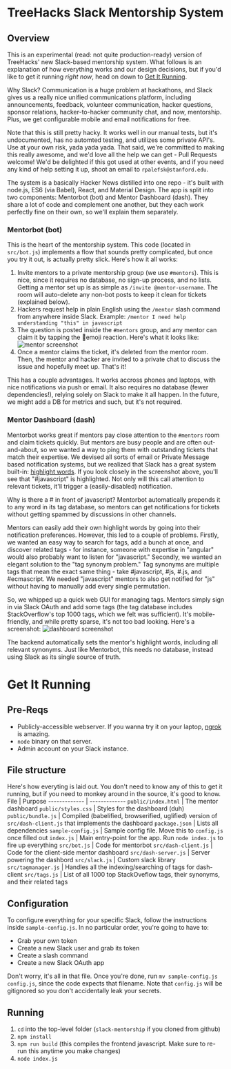 # TreeHacks Slack Mentorship System
## Overview
This is an experimental (read: not quite production-ready) version of TreeHacks' new Slack-based mentorship system. What follows is an explanation of how everything works and our design decisions, but if you'd like to get it running _right now_, head on down to [Get It Running](#get-it-running).

Why Slack? Communication is a huge problem at hackathons, and Slack gives us a really nice unified communications platform, including announcements, feedback, volunteer communication, hacker questions, sponsor relations, hacker-to-hacker community chat, and now, mentorship. Plus, we get configurable mobile and email notifications for free.

Note that this is still pretty hacky. It works well in our manual tests, but it's undocumented, has no automted testing, and utilizes some private API's. Use at your own risk, yada yada yada. That said, we're committed to making this really awesome, and we'd love all the help we can get - Pull Requests welcome! We'd be delighted if this got used at other events, and if you need any kind of help setting it up, shoot an email to `rpalefsk@stanford.edu`.

The system is a basically Hacker News distilled into one repo - it's built with node.js, ES6 (via Babel), React, and Material Design. The app is split into two components: Mentorbot (bot) and Mentor Dashboard (dash). They share a lot of code and complement one another, but they each work perfectly fine on their own, so we'll explain them separately.

### Mentorbot (bot)
This is the heart of the mentorship system. This code (located in `src/bot.js`) implements a flow that sounds pretty complicated, but once you try it out, is actually pretty slick. Here's how it all works:
1) Invite mentors to a private mentorship group (we use `#mentors`). This is nice, since it requires no database, no sign-up process, and no lists. Getting a mentor set up is as simple as `/invite @mentor-username`. The room will auto-delete any non-bot posts to keep it clean for tickets (explained below).
2) Hackers request help in plain English using the `/mentor` slash command  from anywhere inside Slack. Example: `/mentor I need help understanding "this" in javascript`
3) The question is posted inside the `#mentors` group, and any mentor can claim it by tapping the 🙋emoji reaction. Here's what it looks like: ![mentor screenshot](http://i.imgur.com/UA6O2A4.png)
4) Once a mentor claims the ticket, it's deleted from the mentor room. Then, the mentor and hacker are invited to a private chat to discuss the issue and hopefully meet up. That's it!

This has a couple advantages. It works accross phones and laptops, with nice notifications via push or email. It also requires no database (fewer dependencies!), relying solely on Slack to make it all happen. In the future, we might add a DB for metrics and such, but it's not required.

### Mentor Dashboard (dash)
Mentorbot works great if mentors pay close attention to the `#mentors` room and claim tickets quickly. But mentors are busy people and are often out-and-about, so we wanted a way to ping them with outstanding tickets that match their expertise. We devised all sorts of email or Private Message based notification systems, but we realized that Slack has a great system built-in: [highlight words](https://slack.zendesk.com/hc/en-us/articles/201398467-Highlight-word-notifications). If you look closely in the screenshot above, you'll see that "#javascript" is highlighted. Not only will this call attention to relevant tickets, it'll trigger a (easily-disabled) notification.

Why is there a # in front of javascript? Mentorbot automatically prepends it to any word in its tag database, so mentors can get notifications for tickets without getting spammed by discussions in other channels.

Mentors can easily add their own highlight words by going into their notification preferences. However, this led to a couple of problems. Firstly, we wanted an easy way to search for tags, add a bunch at once, and discover related tags - for instance, someone with expertise in "angular" would also probably want to listen for "javascript." Secondly, we wanted an elegant solution to the "tag synonym problem." Tag synonyms are multiple tags that mean the exact same thing - take #javascript, #js, #.js, and #ecmascript. We needed "javascript" mentors to also get notified for "js" without having to manually add every single permutation.

So, we whipped up a quick web GUI for managing tags. Mentors simply sign in via Slack OAuth and add some tags (the tag database includes StackOverflow's top 1000 tags, which we felt was sufficient). It's mobile-friendly, and while pretty sparse, it's not too bad looking. Here's a screenshot:
![dashboard screenshot](http://i.imgur.com/cW9SIv2.png)

The backend automatically sets the mentor's highlight words, including all relevant synonyms. Just like Mentorbot, this needs no database, instead using Slack as its single source of truth.

# Get It Running
## Pre-Reqs
* Publicly-accessible webserver. If you wanna try it on your laptop, [ngrok](https://ngrok.com/) is amazing.
* `node` binary on that server.
* Admin account on your Slack instance.

## File structure
Here's how everyting is laid out. You don't need to know any of this to get it running, but if you need to monkey around in the source, it's good to know.
File  | Purpose
------------- | -------------
`public/index.html`  | The mentor dashboard
`public/styles.css` | Styles for the dashboard (duh)
`public/bundle.js` | Compiled (babelified, browserified, uglified) version of `src/dash-client.js` that implements the dashboard
`package.json` | Lists all dependencies
`sample-config.js` | Sample config file. Move this to `config.js` once filled out
`index.js` | Main entry-point for the app. Run `node index.js` to fire up everything
`src/bot.js` | Code for mentorbot
`src/dash-client.js` | Code for the client-side mentor dashboard
`src/dash-server.js` | Server powering the dashbord
`src/slack.js` | Custom slack library
`src/tagmanager.js` | Handles all the indexing/searching of tags for dash-client
`src/tags.js` | List of all 1000 top StackOveflow tags, their synonyms, and their related tags

## Configuration
To configure everything for your specific Slack, follow the instructions inside `sample-config.js`. In no particular order, you're going to have to:
* Grab your own token
* Create a new Slack user and grab its token
* Create a slash command
* Create a new Slack OAuth app

Don't worry, it's all in that file. Once you're done, run `mv sample-config.js config.js`, since the code expects that filename. Note that `config.js` will be gitignored so you don't accidentally leak your secrets.

## Running
1) `cd` into the top-level folder (`slack-mentorship` if you cloned from github)
2) `npm install`
3) `npm run build` (this compiles the frontend javascript. Make sure to re-run this anytime you make changes)
4) `node index.js`

